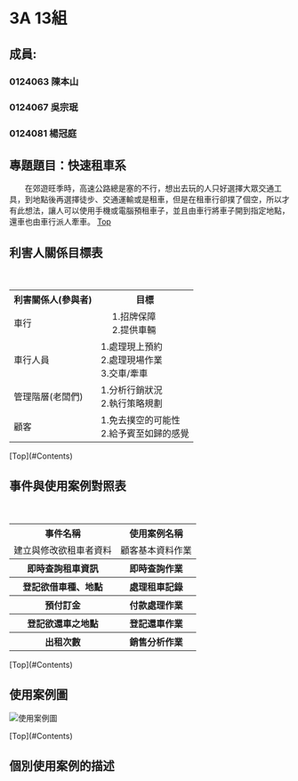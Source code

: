 # 3A 13組
## 成員: 

### 0124063 陳本山
### 0124067 吳宗珉
### 0124081 楊冠庭

## 專題題目：快速租車系
　　在郊遊旺季時，高速公路總是塞的不行，想出去玩的人只好選擇大眾交通工具，到地點後再選擇徒步、交通運輸或是租車，但是在租車行卻撲了個空，所以才有此想法，讓人可以使用手機或電腦預租車子，並且由車行將車子開到指定地點，還車也由車行派人牽車。
[Top](#Contents)
　　
## 利害人關係目標表

<table border="0">
　<tr>
　  <th>利害關係人(參與者)</th>
　  <th>目標</th>
　</tr>
　<tr>
　  <td>車行</td>
　  <td>
　    1.招牌保障<br>
　    2.提供車輛</td>
  </tr>
  <tr>
    <td>車行人員</td>
    <td>
      1.處理現上預約<br>
      2.處理現場作業<br>
      3.交車/牽車</td>
  </tr>
  <tr>
    <td>管理階層(老闆們)</td>
    <td>
      1.分析行銷狀況<br>
      2.執行策略規劃</td>
  </tr>
  <tr>
    <td>顧客</td>
    <td>
      1.免去撲空的可能性<br>
      2.給予賓至如歸的感覺</td>
  </tr>
</table>
[Top](#Contents)

## 事件與使用案例對照表

<table border="0">
　<tr>
　  <th>事件名稱</th>
　  <th>使用案例名稱</th>
　</tr>
　<tr>
　  <td>建立與修改欲租車者資料</td>
　  <td>顧客基本資料作業</td>
  </tr>
　<tr>
　  <th>即時查詢租車資訊</th>
　  <th>即時查詢作業</th>
　</tr>
　<tr>
　  <th>登記欲借車種、地點</th>
　  <th>處理租車記錄</th>
　</tr>
　<tr>
　  <th>預付訂金</th>
　  <th>付款處理作業</th>
　</tr>
　<tr>
　  <th>登記欲還車之地點</th>
　  <th>登記還車作業</th>
　</tr>
　<tr>
　  <th>出租次數</th>
　  <th>銷售分析作業</th>
　</tr>
</table>
[Top](#Contents)

## 使用案例圖

<p><img src="http://i.imgur.com/t0RhxeO.png?1" title="使用案例圖" /></p>
[Top](#Contents)

## 個別使用案例的描述

